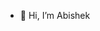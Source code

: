 - 👋 Hi, I’m Abishek

  

<!---
abishekgh-6/abishekgh-6 is a ✨ special ✨ repository because its `README.md` (this file) appears on your GitHub profile.
You can click the Preview link to take a look at your changes.
--->
